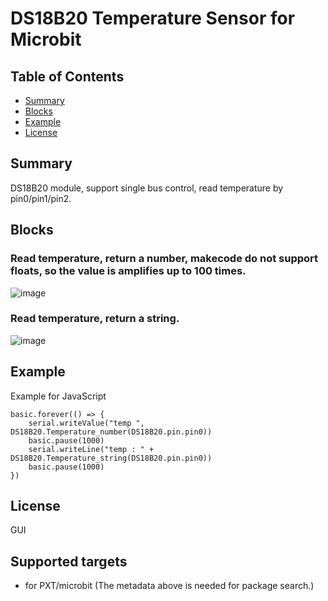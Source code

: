 # DS18B20 Temperature Sensor for Microbit 

## Table of Contents

* [Summary](#summary)
* [Blocks](#blocks)
* [Example](#example)
* [License](#license)

## Summary
DS18B20 module, support single bus control, read temperature by pin0/pin1/pin2.

## Blocks
### Read temperature, return a number, makecode do not support floats, so the value is amplifies up to 100 times.
![image](https://github.com/DFRobot/pxt-ds18b20/blob/master/image/number.png)<br>

### Read temperature, return a string.
![image](https://github.com/DFRobot/pxt-ds18b20/blob/master/image/string.png)<br>

## Example
Example for JavaScript
```
basic.forever(() => {
    serial.writeValue("temp ", DS18B20.Temperature_number(DS18B20.pin.pin0))
    basic.pause(1000)
    serial.writeLine("temp : " + DS18B20.Temperature_string(DS18B20.pin.pin0))
    basic.pause(1000)
})
```

## License

GUI
## Supported targets

* for PXT/microbit
(The metadata above is needed for package search.)


